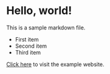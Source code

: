 # Hello, world!

This is a sample markdown file.

- First item
- Second item
- Third item

[Click here](https://www.example.com) to visit the example website.

